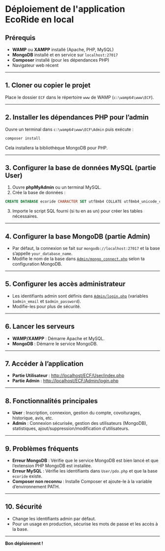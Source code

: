 # Déploiement de l'application EcoRide en local

## Prérequis

- **WAMP** ou **XAMPP** installé (Apache, PHP, MySQL)
- **MongoDB** installé et en service sur `localhost:27017`
- **Composer** installé (pour les dépendances PHP)
- Navigateur web récent

---

## 1. Cloner ou copier le projet

Place le dossier `ECF` dans le répertoire `www` de WAMP (`c:\wamp64\www\ECF`).

---

## 2. Installer les dépendances PHP pour l’admin

Ouvre un terminal dans `c:\wamp64\www\ECF\Admin` puis exécute :

```bash
composer install
```

Cela installera la bibliothèque MongoDB pour PHP.

---

## 3. Configurer la base de données MySQL (partie User)

1. Ouvre **phpMyAdmin** ou un terminal MySQL.
2. Crée la base de données :

```sql
CREATE DATABASE ecoride CHARACTER SET utf8mb4 COLLATE utf8mb4_unicode_ci;
```

3. Importe le script SQL fourni (si tu en as un) pour créer les tables nécessaires.

---

## 4. Configurer la base MongoDB (partie Admin)

- Par défaut, la connexion se fait sur `mongodb://localhost:27017` et la base s’appelle `your_database_name`.
- Modifie le nom de la base dans [`Admin/mongo_connect.php`](Admin/mongo_connect.php) selon ta configuration MongoDB.

---

## 5. Configurer les accès administrateur

- Les identifiants admin sont définis dans [`Admin/login.php`](Admin/login.php) (variables `$admin_email` et `$admin_password`).
- Modifie-les pour plus de sécurité.

---

## 6. Lancer les serveurs

- **WAMP/XAMPP** : Démarre Apache et MySQL.
- **MongoDB** : Démarre le service MongoDB.

---

## 7. Accéder à l’application

- **Partie Utilisateur** : [http://localhost/ECF/User/index.php](http://localhost/ECF/User/index.php)
- **Partie Admin** : [http://localhost/ECF/Admin/login.php](http://localhost/ECF/Admin/login.php)

---

## 8. Fonctionnalités principales

- **User** : Inscription, connexion, gestion du compte, covoiturages, historique, avis, etc.
- **Admin** : Connexion sécurisée, gestion des utilisateurs (MongoDB), statistiques, ajout/suppression/modification d’utilisateurs.

---

## 9. Problèmes fréquents

- **Erreur MongoDB** : Vérifie que le service MongoDB est bien lancé et que l’extension PHP MongoDB est installée.
- **Erreur MySQL** : Vérifie les identifiants dans `User/pdo.php` et que la base `ecoride` existe.
- **Composer non reconnu** : Installe Composer et ajoute-le à la variable d’environnement PATH.

---

## 10. Sécurité

- Change les identifiants admin par défaut.
- Pour un usage en production, sécurise les mots de passe et les accès à la base.

---

**Bon déploiement !**
